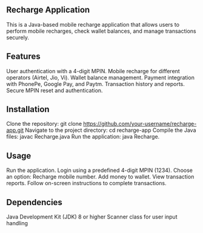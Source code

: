 Recharge Application
---------------------
This is a Java-based mobile recharge application that allows users to perform mobile recharges, check wallet balances, and manage transactions securely.

Features
--------
User authentication with a 4-digit MPIN.
Mobile recharge for different operators (Airtel, Jio, Vi).
Wallet balance management.
Payment integration with PhonePe, Google Pay, and Paytm.
Transaction history and reports.
Secure MPIN reset and authentication.

Installation
------------
Clone the repository:
git clone https://github.com/your-username/recharge-app.git
Navigate to the project directory:
cd recharge-app
Compile the Java files:
javac Recharge.java
Run the application:
java Recharge.

Usage
------
Run the application.
Login using a predefined 4-digit MPIN (1234).
Choose an option:
Recharge mobile number.
Add money to wallet.
View transaction reports.
Follow on-screen instructions to complete transactions.

Dependencies
------------
Java Development Kit (JDK) 8 or higher
Scanner class for user input handling
